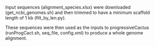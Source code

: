 Input sequences (alignment_species.xlsx) were downloaded (get_ncbi_genomes.sh) and then trimmed to have a minimum scaffold length of 1 kb (filt_by_len.py).

These sequences were then used as the inputs to progressiveCactus (runProgCact.sh, seq_file, config.xml) to produce a whole genome alignment.
